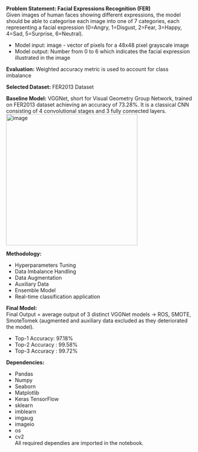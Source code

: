 **Problem Statement: Facial Expressions Recognition (FER)**   
Given images of human faces showing different expressions, the model should be able to categorise each image into one of 7 categories, each representing a facial expression (0=Angry, 1=Disgust, 2=Fear, 3=Happy, 4=Sad, 5=Surprise, 6=Neutral).
- Model input: image - vector of pixels for a 48x48 pixel grayscale image
- Model output: Number from 0 to 6 which indicates the facial expression illustrated in the image
  
**Evaluation:**
Weighted accuracy metric is used to account for class imbalance

**Selected Dataset:**
FER2013 Dataset

**Baseline Model:** 
VGGNet, short for Visual Geometry Group Network, trained on FER2013 dataset achieving an accuracy of 73.28%. It is a classical CNN consisting of 4 convolutional stages and 3 fully connected layers.   
<img width="355" alt="image" src="https://github.com/Masa-Tantawy/Facial-Expression-Recognition/assets/81775839/f3f1e6dd-0275-44ec-b365-c5cf1d6e3415">

**Methodology:**
- Hyperparameters Tuning
- Data Imbalance Handling
- Data Augmentation
- Auxiliary Data
- Ensemble Model
- Real-time classification application
  
**Final Model:**   
Final Output = average output of 3 distinct VGGNet models → ROS, SMOTE, SmoteTomek (augmented and auxiliary data excluded as they deteriorated the model).
- Top-1 Accuracy: 97.18%
- Top-2 Accuracy : 99.58%
- Top-3 Accuracy : 99.72%

**Dependencies:**
- Pandas
- Numpy
- Seaborn
- Matplotlib
- Keras TensorFlow
- sklearn
- imblearn
- imgaug
- imageio
- os
- cv2   
All required dependies are imported in the notebook.

